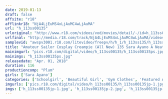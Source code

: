 ```yaml
---
date: 2019-01-13
draft: false
affsite: "r18"
afflinkr18: "NjA4LjEuMS4xLjAuMC4wLjAuMA"
url: "h_113ss00135"
urloriginal: "http://www.r18.com/videos/vod/movies/detail/-/id=h_113ss00135"
urlfinal: "http://media.r18.com/track/NjA4LjEuMS4xLjAuMC4wLjAuMA/videos/vod/movies/detail/-/id=h_113ss00135"
samplevid: "awspv3001.r18.com/litevideo/freepv/h/h_1/h_113ss135/h_113ss135_dmb_w.mp4"
title: "Amateur Sailor Cosplay Creampie (All New) 135 Sara Ayano A Neat And Clean Light Skin Pussy Confession I Like To Do It In the Library This Plain Jane Intelligent Girl Is Wearing Hot Bloomers + A School Swimsuit + She's Ready For Creampie Raw Footage!"
mainimgurl: "pics.r18.com/digital/video/h_113ss00135/h_113ss00135ps.jpg"
mainimgs: "h_113ss00135ps.jpg"
releasedate: "Apr. 01, 2018"
duration: 116
productioncomp: "Plum"
girls: ['Sara Ayano']
categories: ['Schoolgirl', 'Beautiful Girl', 'Gym Clothes', 'Featured Actress', 'Creampie', 'Urination', 'Hi-Def']
imgurls: ['pics.r18.com/digital/video/h_113ss00135/h_113ss00135jp-1.jpg', 'pics.r18.com/digital/video/h_113ss00135/h_113ss00135jp-2.jpg', 'pics.r18.com/digital/video/h_113ss00135/h_113ss00135jp-3.jpg', 'pics.r18.com/digital/video/h_113ss00135/h_113ss00135jp-4.jpg', 'pics.r18.com/digital/video/h_113ss00135/h_113ss00135jp-5.jpg', 'pics.r18.com/digital/video/h_113ss00135/h_113ss00135jp-6.jpg', 'pics.r18.com/digital/video/h_113ss00135/h_113ss00135jp-7.jpg', 'pics.r18.com/digital/video/h_113ss00135/h_113ss00135jp-8.jpg', 'pics.r18.com/digital/video/h_113ss00135/h_113ss00135jp-9.jpg', 'pics.r18.com/digital/video/h_113ss00135/h_113ss00135jp-10.jpg', 'pics.r18.com/digital/video/h_113ss00135/h_113ss00135jp-11.jpg', 'pics.r18.com/digital/video/h_113ss00135/h_113ss00135jp-12.jpg', 'pics.r18.com/digital/video/h_113ss00135/h_113ss00135jp-13.jpg', 'pics.r18.com/digital/video/h_113ss00135/h_113ss00135jp-14.jpg', 'pics.r18.com/digital/video/h_113ss00135/h_113ss00135jp-15.jpg', 'pics.r18.com/digital/video/h_113ss00135/h_113ss00135jp-16.jpg', 'pics.r18.com/digital/video/h_113ss00135/h_113ss00135jp-17.jpg', 'pics.r18.com/digital/video/h_113ss00135/h_113ss00135jp-18.jpg', 'pics.r18.com/digital/video/h_113ss00135/h_113ss00135jp-19.jpg', 'pics.r18.com/digital/video/h_113ss00135/h_113ss00135jp-20.jpg']
imgs: ['h_113ss00135jp-1.jpg', 'h_113ss00135jp-2.jpg', 'h_113ss00135jp-3.jpg', 'h_113ss00135jp-4.jpg', 'h_113ss00135jp-5.jpg', 'h_113ss00135jp-6.jpg', 'h_113ss00135jp-7.jpg', 'h_113ss00135jp-8.jpg', 'h_113ss00135jp-9.jpg', 'h_113ss00135jp-10.jpg', 'h_113ss00135jp-11.jpg', 'h_113ss00135jp-12.jpg', 'h_113ss00135jp-13.jpg', 'h_113ss00135jp-14.jpg', 'h_113ss00135jp-15.jpg', 'h_113ss00135jp-16.jpg', 'h_113ss00135jp-17.jpg', 'h_113ss00135jp-18.jpg', 'h_113ss00135jp-19.jpg', 'h_113ss00135jp-20.jpg']
---
```

